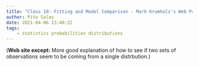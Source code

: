 ```yaml
---
title: "Class 10: Fitting and Model Comparison - Mark Krumholz's Web Page"
author: Pito Salas
date: 2021-04-06 13:40:22
tags:
    - statistics probabilities distributions
---
```


(**Web site except:** More good explanation of how to see if two sets of observations seem to be coming from a single distrbution.) 
